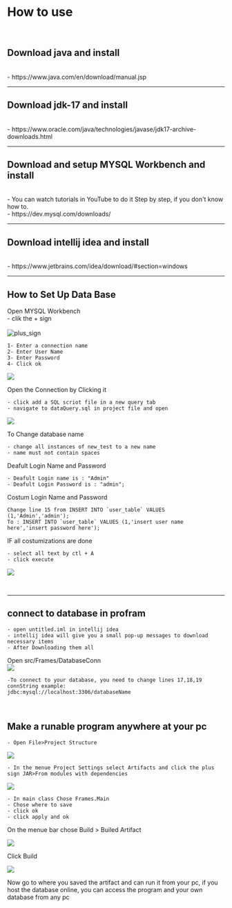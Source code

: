 

# How to use 
<br/>

## Download java and install
<br/>
- https://www.java.com/en/download/manual.jsp
<br/>
<hr/>

## Download jdk-17 and install

<br/>
- https://www.oracle.com/java/technologies/javase/jdk17-archive-downloads.html
<br/><hr/>

## Download and setup MYSQL Workbench and install
<br/>
- You can watch tutorials in YouTube  to do it Step by step, if you don't know how to. 
<br/>
- https://dev.mysql.com/downloads/
<br/><hr/>

## Download intellij idea and install
<br/>
- https://www.jetbrains.com/idea/download/#section=windows
<br/><hr/>

## How to Set Up Data Base

Open MYSQL Workbench
<br/>
    - clik the + sign     
    <br/>
![plus_sign](ss/plus_sign.jpg)

    1- Enter a connection name
    2- Enter User Name
    3- Enter Password
    4- Click ok
![](ss/newConn.jpg)

Open the Connection by Clicking it

    - click add a SQL scriot file in a new query tab
    - navigate to dataQuery.sql in project file and open
![](ss//newQuery.jpg)

To Change database name

    - change all instances of new_test to a new name
    - name must not contain spaces
    
Deafult Login Name and Password 

    - Deafult Login name is : "Admin" 
    - Deafult Login Password is : "admin";
    
Costum Login Name and Password
    
    Change line 15 from INSERT INTO `user_table` VALUES (1,'Admin','admin');
    To : INSERT INTO `user_table` VALUES (1,'insert user name here','insert password here');

IF all costumizations are done

    - select all text by ctl + A
    - click execute
![](ss/createDatabase.jpg)


<br/><hr/>

## connect to database in profram

    - open untitled.iml in intellij idea
    - intellij idea will give you a small pop-up messages to download necessary items
    - After Downloading them all

Open src/Frames/DatabaseConn
<br/>
![](ss/ConnString.jpg)
<br/>
    
    -To connect to your database, you need to change lines 17,18,19
    connString example:
    jdbc:mysql://localhost:3306/databaseName

<br/>
    
## Make a runable program anywhere at your pc

    - Open File>Project Structure
![](ss/fileProjectSt.jpg)
    
    - In the menue Project Settings select Artifacts and click the plus sign JAR>From modules with dependencies
    
![](ss/Arti2.jpg)

    - In main class Chose Frames.Main
    - Chose where to save
    - click ok
    - click apply and ok
    
On the menue bar chose Build > Builed Artifact

![](ss/BuiledArti.jpg)

Click Build 

![](ss/BuşledArti2.jpg)

Now go to where you saved the artifact and can run it from your pc, if you host the database online,
you can access the program and your own database from any pc
    


